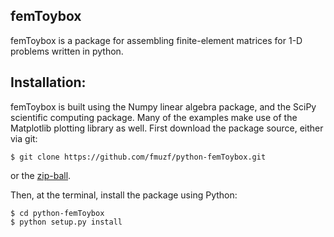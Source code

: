femToybox
---------

femToybox is a package for assembling finite-element matrices for 1-D
problems written in python.

## Installation:

femToybox is built using the Numpy linear algebra package,
and the SciPy scientific computing package.
Many of the examples make use of the Matplotlib
plotting library as well.
First download the package source, either via git:

    $ git clone https://github.com/fmuzf/python-femToybox.git
or the [zip-ball](https://github.com/fmuzf/python-femToybox/archive/master.zip).

Then, at the terminal, install the package using Python:

    $ cd python-femToybox
    $ python setup.py install
